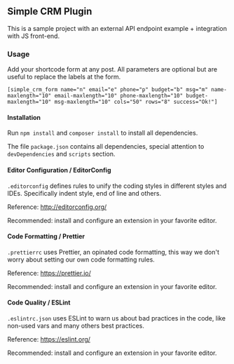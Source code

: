 ## Simple CRM Plugin

This is a sample project with an external API endpoint example + integration with JS front-end.

### Usage

Add your shortcode form at any post. All parameters are optional but are useful to replace the labels at the form.

```
[simple_crm_form name="n" email="e" phone="p" budget="b" msg="m" name-maxlength="10" email-maxlength="10" phone-maxlength="10" budget-maxlength="10" msg-maxlength="10" cols="50" rows="8" success="Ok!"]
```

#### Installation

Run `npm install` and `composer install` to install all dependencies.

The file `package.json` contains all dependencies, special attention to `devDependencies` and `scripts` section.

#### Editor Configuration / EditorConfig

`.editorconfig` defines rules to unify the coding styles in different styles and IDEs. Specifically indent style, end of line and others.

Reference: http://editorconfig.org/

Recommended: install and configure an extension in your favorite editor.

#### Code Formatting / Prettier

`.prettierrc` uses Prettier, an opinated code formatting, this way we don't worry about setting our own code formatting rules.

Reference: https://prettier.io/

Recommended: install and configure an extension in your favorite editor.

#### Code Quality / ESLint

`.eslintrc.json` uses ESLint to warn us about bad practices in the code, like non-used vars and many others best practices.

Reference: https://eslint.org/

Recommended: install and configure an extension in your favorite editor.

